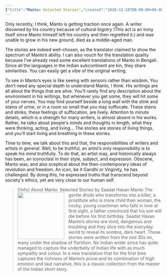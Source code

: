 ```yaml
---
{"title":"Manto: Selected Stories","created":"2018-12-18T00:00:00+06:00","updated":"2025-10-22T00:00:03+06:00","read_count":"1","authors":["Saadat Hasan Manto","Aatish Taseer (Translator)"],"isbn10":8184000499,"rating":5,"reviewed":true,"dg-publish":true,"dg-metatags":{"og:image":"https://images-na.ssl-images-amazon.com/images/S/compressed.photo.goodreads.com/books/1426145608i/7518598.jpg"},"cover":"https://images-na.ssl-images-amazon.com/images/S/compressed.photo.goodreads.com/books/1426145608i/7518598.jpg","tags":["bestreads"],"log":[{"status":"Read","timestamp":"2019-01-12T00:00:00+06:00"},{"status":"To Read","timestamp":"2018-12-18T00:00:00+06:00"}],"status":"Read","dg-path":"Reading/Books/Read/Manto_ Selected Stories by Saadat Hasan Manto.md","permalink":"/reading/books/read/manto-selected-stories-by-saadat-hasan-manto/","metatags":{"og:image":"https://images-na.ssl-images-amazon.com/images/S/compressed.photo.goodreads.com/books/1426145608i/7518598.jpg"},"dgPassFrontmatter":true,"noteIcon":"1"}
---
```


Only recently, I think, Manto is getting traction once again. A writer disowned by his country because of cultural bigotry (This act is an irony itself since Manto himself left his country and then regretted it.) and was unable to grow in his new ground, died as a middle-aged man. 

The stories are indeed well-chosen, as the translator claimed to show the spectrum of Manto’s ability. I can also vouch for the translation quality because I’ve already read some excellent translations of Manto in Bengali. Since all the languages in the Indian subcontinent are kin, they share similarities. You can easily get a vibe of the original writing.  
  
To see in Manto’s eyes is like seeing with sensors rather than wisdom. You don’t need any special depth to understand Manto, I think. His writings are all about the things that are alive. You’ll rarely find any description about the environment in his writings, but whenever you get some, they will hit some of your nerves. You may find yourself beside a long wall with the stink and stains of urine, or in a room so small that you may suffocate. These stains and stinks, these feelings of suffocation, are lively. Attention to minute details, which is a strength for many writers, is almost absent in his works. Rather, he talks about people's minds and thoughts in length, what they were thinking, acting, and living… The stories are stories of living things, and you’ll start living and breathing in these stories.  
  
Time to time, we talk about this and that, the responsibilities of writers and artists in general. Well, to be truthful, an artist’s only responsibility is to speak his mind truthfully. To do that, an artist may, and historically always has been, an iconoclast in their style, subject, and expression. Obscene, Manto was, and also sceptical about the then-contemporary ideas of revolution and freedom. An icon, be it Gandhi or Virginity, he has challenged. By doing this, he expressed truths that transcend beyond society's ethics, yet are very close to our human self.

> [!info] About Manto: Selected Stories by Saadat Hasan Manto
> <img src="https://images-na.ssl-images-amazon.com/images/S/compressed.photo.goodreads.com/books/1426145608i/7518598.jpg" style="float: left; width: 150px; height: auto; margin-right: 1em;" /> The gentle dhobi who transforms into a killer, a prostitute who is more child than woman, the cocky, young coachman who falls in love at first sight, a father convinced that his son will die before his first birthday. Saadat Hasan Manto’s stories are vivid, dangerous and troubling and they slice into the everyday world to reveal its sombre, dark heart. These stories were written from the mid 30s on, many under the shadow of Partition. No Indian writer since has quite managed to capture the underbelly of Indian life with as much sympathy and colour. In a new translation that for the first time captures the richness of Manto’s prose and its combination of high emotion and taut narrative, this is a classic collection from the master of the Indian short story.
